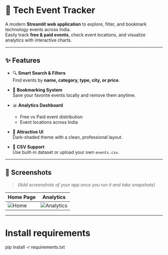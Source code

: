 # 🚀 Tech Event Tracker

A modern **Streamlit web application** to explore, filter, and bookmark technology events across India.  
Easily track **free & paid events**, check event locations, and visualize analytics with interactive charts.  

---

## ✨ Features

- 🔍 **Smart Search & Filters**  
  Find events by **name, category, type, city, or price**.  

- 📌 **Bookmarking System**  
  Save your favorite events locally and remove them anytime.  

- 📊 **Analytics Dashboard**  
  - Free vs Paid event distribution  
  - Event locations across India  

- 🎨 **Attractive UI**  
  Dark-shaded theme with a clean, professional layout.  

- 📂 **CSV Support**  
  Use built-in dataset or upload your own `events.csv`.  

---

## 📸 Screenshots

> _(Add screenshots of your app once you run it and take snapshots)_  

| Home Page | Analytics |
|-----------|-----------|
| ![Home](screenshots/home.png) | ![Analytics](screenshots/analytics.png) |

---





# Install requirements
pip install -r requirements.txt
